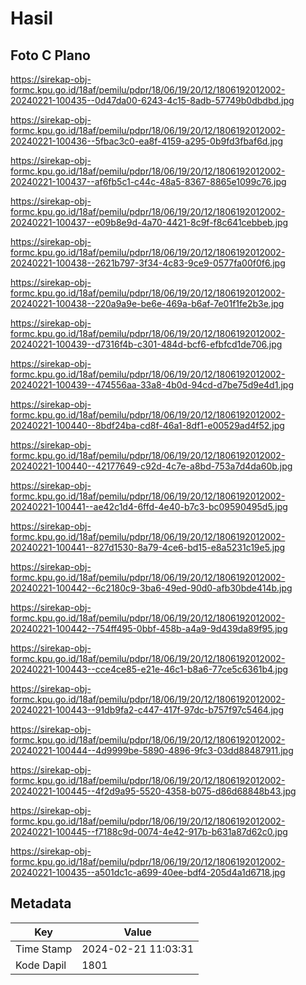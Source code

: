 # Hasil

## Foto C Plano

https://sirekap-obj-formc.kpu.go.id/18af/pemilu/pdpr/18/06/19/20/12/1806192012002-20240221-100435--0d47da00-6243-4c15-8adb-57749b0dbdbd.jpg

https://sirekap-obj-formc.kpu.go.id/18af/pemilu/pdpr/18/06/19/20/12/1806192012002-20240221-100436--5fbac3c0-ea8f-4159-a295-0b9fd3fbaf6d.jpg

https://sirekap-obj-formc.kpu.go.id/18af/pemilu/pdpr/18/06/19/20/12/1806192012002-20240221-100437--af6fb5c1-c44c-48a5-8367-8865e1099c76.jpg

https://sirekap-obj-formc.kpu.go.id/18af/pemilu/pdpr/18/06/19/20/12/1806192012002-20240221-100437--e09b8e9d-4a70-4421-8c9f-f8c641cebbeb.jpg

https://sirekap-obj-formc.kpu.go.id/18af/pemilu/pdpr/18/06/19/20/12/1806192012002-20240221-100438--2621b797-3f34-4c83-9ce9-0577fa00f0f6.jpg

https://sirekap-obj-formc.kpu.go.id/18af/pemilu/pdpr/18/06/19/20/12/1806192012002-20240221-100438--220a9a9e-be6e-469a-b6af-7e01f1fe2b3e.jpg

https://sirekap-obj-formc.kpu.go.id/18af/pemilu/pdpr/18/06/19/20/12/1806192012002-20240221-100439--d7316f4b-c301-484d-bcf6-efbfcd1de706.jpg

https://sirekap-obj-formc.kpu.go.id/18af/pemilu/pdpr/18/06/19/20/12/1806192012002-20240221-100439--474556aa-33a8-4b0d-94cd-d7be75d9e4d1.jpg

https://sirekap-obj-formc.kpu.go.id/18af/pemilu/pdpr/18/06/19/20/12/1806192012002-20240221-100440--8bdf24ba-cd8f-46a1-8df1-e00529ad4f52.jpg

https://sirekap-obj-formc.kpu.go.id/18af/pemilu/pdpr/18/06/19/20/12/1806192012002-20240221-100440--42177649-c92d-4c7e-a8bd-753a7d4da60b.jpg

https://sirekap-obj-formc.kpu.go.id/18af/pemilu/pdpr/18/06/19/20/12/1806192012002-20240221-100441--ae42c1d4-6ffd-4e40-b7c3-bc09590495d5.jpg

https://sirekap-obj-formc.kpu.go.id/18af/pemilu/pdpr/18/06/19/20/12/1806192012002-20240221-100441--827d1530-8a79-4ce6-bd15-e8a5231c19e5.jpg

https://sirekap-obj-formc.kpu.go.id/18af/pemilu/pdpr/18/06/19/20/12/1806192012002-20240221-100442--6c2180c9-3ba6-49ed-90d0-afb30bde414b.jpg

https://sirekap-obj-formc.kpu.go.id/18af/pemilu/pdpr/18/06/19/20/12/1806192012002-20240221-100442--754ff495-0bbf-458b-a4a9-9d439da89f95.jpg

https://sirekap-obj-formc.kpu.go.id/18af/pemilu/pdpr/18/06/19/20/12/1806192012002-20240221-100443--cce4ce85-e21e-46c1-b8a6-77ce5c6361b4.jpg

https://sirekap-obj-formc.kpu.go.id/18af/pemilu/pdpr/18/06/19/20/12/1806192012002-20240221-100443--91db9fa2-c447-417f-97dc-b757f97c5464.jpg

https://sirekap-obj-formc.kpu.go.id/18af/pemilu/pdpr/18/06/19/20/12/1806192012002-20240221-100444--4d9999be-5890-4896-9fc3-03dd88487911.jpg

https://sirekap-obj-formc.kpu.go.id/18af/pemilu/pdpr/18/06/19/20/12/1806192012002-20240221-100445--4f2d9a95-5520-4358-b075-d86d68848b43.jpg

https://sirekap-obj-formc.kpu.go.id/18af/pemilu/pdpr/18/06/19/20/12/1806192012002-20240221-100445--f7188c9d-0074-4e42-917b-b631a87d62c0.jpg

https://sirekap-obj-formc.kpu.go.id/18af/pemilu/pdpr/18/06/19/20/12/1806192012002-20240221-100435--a501dc1c-a699-40ee-bdf4-205d4a1d6718.jpg


## Metadata

| Key        | Value               |
| ---------- | ------------------- |
| Time Stamp | 2024-02-21 11:03:31 |
| Kode Dapil | 1801                |



